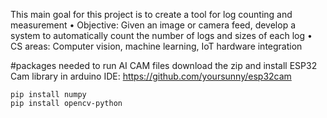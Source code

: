 This main goal for this project is to create a tool for log counting and measurement
• Objective: Given an image or camera feed, develop a system to automatically count the number of logs and sizes of
each log
• CS areas: Computer vision, machine learning, IoT hardware integration

#packages needed to run AI CAM files
download the zip and install ESP32 Cam library in arduino IDE: https://github.com/yoursunny/esp32cam
```
pip install numpy
pip install opencv-python
```
